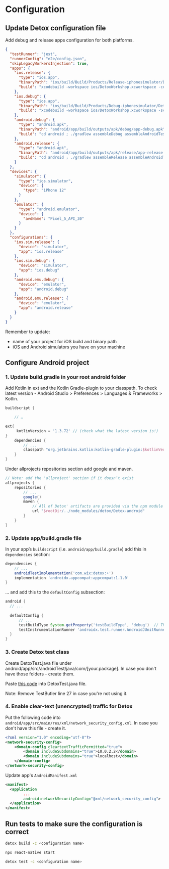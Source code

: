 # Configuration

## Update Detox configuration file

Add debug and release apps configuration for both platforms. 

```json
{
  "testRunner": "jest",
  "runnerConfig": "e2e/config.json",
  "skipLegacyWorkersInjection": true,
  "apps": {
    "ios.release": {
      "type": "ios.app",
      "binaryPath": "ios/build/Build/Products/Release-iphonesimulator/DetoxWorkshop.app",
      "build": "xcodebuild -workspace ios/DetoxWorkshop.xcworkspace -configuration release -scheme DetoxWorkshop -sdk iphonesimulator -derivedDataPath ios/build"
    },
    "ios.debug": {
      "type": "ios.app",
      "binaryPath": "ios/build/Build/Products/Debug-iphonesimulator/DetoxWorkshop.app",
      "build": "xcodebuild -workspace ios/DetoxWorkshop.xcworkspace -scheme DetoxWorkshop -configuration Debug -sdk iphonesimulator -derivedDataPath ios/build"
    },
    "android.debug": {
      "type": "android.apk",
      "binaryPath": "android/app/build/outputs/apk/debug/app-debug.apk",
      "build": "cd android ; ./gradlew assembleDebug assembleAndroidTest -DtestBuildType=debug ; cd -"
    },
    "android.release": {
      "type": "android.apk",
      "binaryPath": "android/app/build/outputs/apk/release/app-release.apk",
      "build": "cd android ; ./gradlew assembleRelease assembleAndroidTest -DtestBuildType=release ; cd -"
    }
  },
  "devices": {
    "simulator": {
      "type": "ios.simulator",
      "device": {
        "type": "iPhone 12"
      }
    },
    "emulator": {
      "type": "android.emulator",
      "device": {
        "avdName": "Pixel_5_API_30"
      }
    }
  },
  "configurations": {
    "ios.sim.release": {
      "device": "simulator",
      "app": "ios.release"
    },
    "ios.sim.debug": {
      "device": "simulator",
      "app": "ios.debug"
    },
    "android.emu.debug": {
      "device": "emulator",
      "app": "android.debug"
    },
    "android.emu.release": {
      "device": "emulator",
      "app": "android.release"
    }
  }
}
```

Remember to update: 
- name of your project for iOS build and binary path
- iOS and Android simulators you have on your machine

## Configure Android project

### **1. Update build.gradle in your root android folder**

Add Kotlin in ext and the Kotlin Gradle-plugin to your classpath. To check latest version - Android Studio > Preferences > Languages & Frameworks > Kotlin.

```groovy
buildscript {

    // …

ext{
     kotlinVersion = '1.3.72' // (check what the latest version is!)
}
    dependencies {
        // ...
        classpath "org.jetbrains.kotlin:kotlin-gradle-plugin:$kotlinVersion"
    }
}
```
Under allprojects repositories section add google and maven. 

```groovy
// Note: add the 'allproject' section if it doesn’t exist
allprojects {
    repositories {
        // ...
        google()
        maven {
            // All of Detox' artifacts are provided via the npm module
            url "$rootDir/../node_modules/detox/Detox-android"
        }
    }
}
```

### **2. Update app/build.gradle file**

In your app’s `buildscript` (i.e. `android/app/build.gradle`) add this in `dependencies` section:

```groovy
dependencies {
    // ...
    androidTestImplementation('com.wix:detox:+')
    implementation 'androidx.appcompat:appcompat:1.1.0'
}
```

... and add this to the `defaultConfig` subsection:

```groovy
android {
  // ...
  
  defaultConfig {
      // ...
      testBuildType System.getProperty('testBuildType', 'debug')  // This will later be used to control the test apk build type
      testInstrumentationRunner 'androidx.test.runner.AndroidJUnitRunner'
  }
}
```

### **3. Create Detox test class**

Create DetoxTest.java file under android/app/src/androidTest/java/com/[your.package]. In case you don't have those folders - create them.

Paste [this code](https://github.com/wix/Detox/blob/master/examples/demo-react-native/android/app/src/androidTest/java/com/example/DetoxTest.java) into DetoxTest.java file.

Note: Remove TestButler line 27 in case you're not using it.

### **4. Enable clear-text (unencrypted) traffic for Detox**

Put the following code into `android/app/src/main/res/xml/network_security_config.xml`. In case you don't have this file - create it.

```xml
<?xml version="1.0" encoding="utf-8"?>
<network-security-config>
    <domain-config cleartextTrafficPermitted="true">
        <domain includeSubdomains="true">10.0.2.2</domain>
        <domain includeSubdomains="true">localhost</domain>
    </domain-config>
</network-security-config>
```

Update app's `AndroidManifest.xml`

```xml
<manifest>
  <application 
        ...
        android:networkSecurityConfig="@xml/network_security_config">
  </application>
</manifest>
```

## Run tests to make sure the configuration is correct

```sh
detox build -c <configuration name>

npx react-native start

detox test -c <configuration name>
```